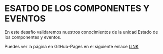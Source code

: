 # ESATDO DE LOS COMPONENTES Y EVENTOS
En este desafío validaremos nuestros conocimientos de la unidad Estado de los componentes y eventos.

Puedes ver la página en GitHub-Pages en el siguiente enlace [LINK](https://brilliant-sable-7eb292.netlify.app)  